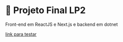 # 📝 Projeto Final LP2

Front-end em ReactJS e Next.js e backend em dotnet

[link para testar](https://projeto-lp2.vercel.app/)